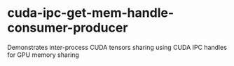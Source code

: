 # cuda-ipc-get-mem-handle-consumer-producer
Demonstrates inter-process CUDA tensors sharing using CUDA IPC handles for GPU memory sharing
